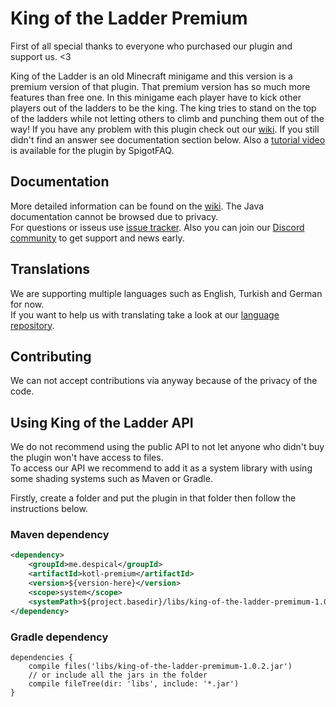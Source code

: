# King of the Ladder Premium
First of all special thanks to everyone who purchased our plugin and support us. <3

King of the Ladder is an old Minecraft minigame and this version is a premium version of that plugin. That premium version has so much more features than free one. In this minigame each player have to kick other players out of the ladders to be the king. The king tries to stand on the top of the ladders while not letting others to climb and punching them out of the way! If you have any problem with this plugin check out our [wiki](https://github.com/Despical/KOTLPremium/wiki). If you still didn't find an answer see documentation section below. Also a [tutorial video](https://www.youtube.com/watch?v=O_vkf_J4OgY) is available for the plugin by SpigotFAQ.

## Documentation
More detailed information can be found on the [wiki](https://github.com/Despical/KOTLPremium/wiki).
The Java documentation cannot be browsed due to privacy.<br>For questions or isseus use [issue tracker](https://github.com/Despical/KOTLPremium/issues).
Also you can join our [Discord community](https://www.discord.gg/rVkaGmyszE) to get support and news early.

## Translations
We are supporting multiple languages such as English, Turkish and German for now.<br>
If you want to help us with translating take a look at our [language repository](https://github.com/Despical/LocaleStorage).

## Contributing
We can not accept contributions via anyway because of the privacy of the code.

## Using King of the Ladder API
We do not recommend using the public API to not let anyone who didn't buy the plugin won't have access to files.<br>To access
our API we recommend to add it as a system library with using some shading systems such as Maven or Gradle.

Firstly, create a folder and put the plugin in that folder then follow the instructions below.

### Maven dependency

```xml
<dependency>
    <groupId>me.despical</groupId>
    <artifactId>kotl-premium</artifactId>
    <version>${version-here}</version>
    <scope>system</scope>
    <systemPath>${project.basedir}/libs/king-of-the-ladder-premimum-1.0.2.jar</systemPath>
</dependency>
```

### Gradle dependency
```
dependencies {
    compile files('libs/king-of-the-ladder-premimum-1.0.2.jar')
    // or include all the jars in the folder
    compile fileTree(dir: 'libs', include: '*.jar')
}
```
